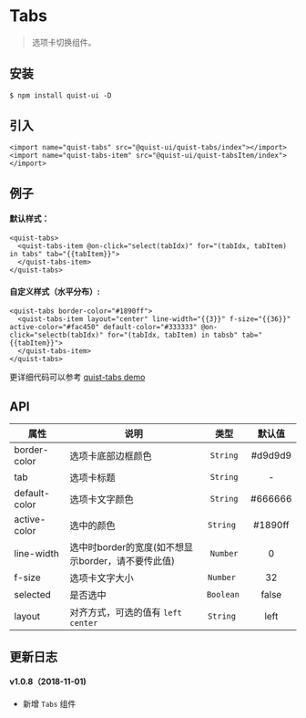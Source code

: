 # Tabs

> 选项卡切换组件。


## 安装

```
$ npm install quist-ui -D
```

## 引入
```ux
<import name="quist-tabs" src="@quist-ui/quist-tabs/index"></import>
<import name="quist-tabs-item" src="@quist-ui/quist-tabsItem/index"></import>
```

## 例子

#### 默认样式：

```ux
<quist-tabs>
  <quist-tabs-item @on-click="select(tabIdx)" for="(tabIdx, tabItem) in tabs" tab="{{tabItem}}">
  </quist-tabs-item>
</quist-tabs>
```

#### 自定义样式（水平分布）:

```ux
<quist-tabs border-color="#1890ff">
  <quist-tabs-item layout="center" line-width="{{3}}" f-size="{{36}}" active-color="#fac450" default-color="#333333" @on-click="selectb(tabIdx)" for="(tabIdx, tabItem) in tabsb" tab="{{tabItem}}">
  </quist-tabs-item>
</quist-tabs>
```


更详细代码可以参考 [quist-tabs demo](https://github.com/JDsecretFE/quist-ui/tree/master/src/Tabs/index.ux)

## API 

| 属性 | 说明 | 类型 | 默认值 |
|-------------|------------|:--------:|:-----:|
| border-color | 选项卡底部边框颜色 | `String` | #d9d9d9 |
| tab | 选项卡标题 | `String` | - |
| default-color | 选项卡文字颜色 | `String` | #666666 |
| active-color | 选中的颜色 | `String ` | #1890ff |
| line-width | 选中时border的宽度(如不想显示border，请不要传此值) | `Number` | 0 |
| f-size | 选项卡文字大小 | `Number ` | 32 |
| selected | 是否选中 | `Boolean ` | false |
| layout | 对齐方式，可选的值有 `left` `center` | `String ` | left |


## 更新日志

#### v1.0.8（2018-11-01)  
* 新增 `Tabs` 组件
